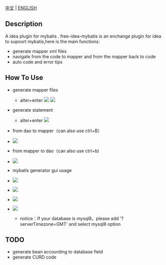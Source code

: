 [中文](README.md) | 
[ENGLISH](README_EN.md)


## Description
A idea plugin for mybatis .
free-idea-mybatis is an enchange plugin for idea to supoort mybatis,here is the main functions: 
- generate mapper xml files
- navigate from the code to mapper and from the mapper back to code
- auto code and error tips

## How To Use
- generate mapper files
    - alter+enter 
![](https://raw.githubusercontent.com/wuzhizhan/free-idea-mybatis/master/doc/img/create_mapper.png)
![](https://raw.githubusercontent.com/wuzhizhan/free-idea-mybatis/master/doc/img/choose_mapper_folder.jpg)
- generate statement 
    - alter+enter
![](https://raw.githubusercontent.com/wuzhizhan/free-idea-mybatis/master/doc/img/create_statement.jpg)
- from dao to  mapper（can also use ctrl+B）
- ![](https://raw.githubusercontent.com/wuzhizhan/free-idea-mybatis/master/doc/img/to_mapper.jpg)
- from mapper to dao（can also use ctrl+b)
- ![](https://raw.githubusercontent.com/wuzhizhan/free-idea-mybatis/master/doc/img/to_code.jpg)

- mybatis generator gui usage
- ![](https://github.com/wuzhizhan/free-idea-mybatis/blob/master/doc/img/mgu_1.png)
- ![](https://github.com/wuzhizhan/free-idea-mybatis/blob/master/doc/img/mgu_2.png)
- ![](https://github.com/wuzhizhan/free-idea-mybatis/blob/master/doc/img/mgu_3.png)
- ![](https://github.com/wuzhizhan/free-idea-mybatis/blob/master/doc/img/mgu_4.png)
   - notice：If your database is mysql8，please add '?serverTimezone=GMT' and select mysql8 option
   
## TODO
- generate bean accourding to database field
- generate CURD code
